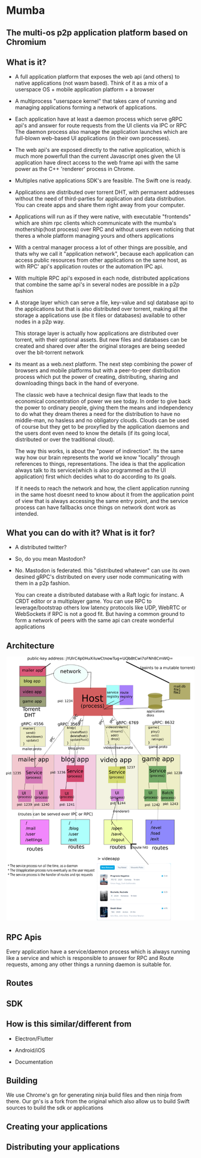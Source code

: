 Mumba 
======
The multi-os p2p application platform based on Chromium
------

What is it?
------

* A full application platform that exposes the web api (and others) to native applications (not wasm based). 
  Think of it as a mix of a userspace OS + mobile application platform + a browser

* A multiprocess "userspace kernel" that takes care of running and managing applications
  forming a network of applications.

* Each application have at least a daemon process which serve gRPC api's and 
  answer for route requests from the UI clients via IPC or RPC
  The daemon process also manage the application launches which are full-blown
  web-based UI applications (in their own processes).

* The web api's are exposed directly to the native application, which is much more powerfull than
  the current Javascript ones given the UI application have direct access to the web frame api
  with the same power as the C++ 'renderer' process in Chrome.

* Multiples native applications SDK's are feasible. The Swift one is ready.

* Applications are distributed over torrent DHT, with permanent addresses without the need
  of third-parties for application and data distribution. You can create apps and share them
  right away from your computer.

* Applications will run as if they were native, with executable "frontends" which are shim rpc clients 
  which communicate with the mumba's mothership(host process) over RPC and without users even noticing 
  that theres a whole platform managing yours and others applications

* With a central manager process a lot of other things are possible, and thats why we call it 
  "application network", because each application can access public resources from other applications
  on the same host, as with RPC' api's application routes or the automation IPC api.

* With multiple RPC api's exposed in each node, distributed applications that combine the same api's 
  in several nodes are possible in a p2p fashion

* A storage layer which can serve a file, key-value and sql database api to the applications
  but that is also distributed over torrent, making all the storage a applications use
  (be it files or databases) available to other nodes in a p2p way.

  This storage layer is actually how applications are distributed over torrent, with their optional assets.
  But new files and databases can be created and shared over after the original storages are being
  seeded over the bit-torrent network

* its meant as a web.next platform. The next step combining the power of browsers and mobile platforms
   but with a peer-to-peer distribution process which put the power of creating, distributing, 
   sharing and downloading things back in the hand of everyone.

   The classic web have a technical design flaw that leads to the economical concentration of power we see today.
   In order to give back the power to ordinary people, giving them the means and independency to do what they dream
   theres a need for the distribution to have no middle-man, no hasless and no obligatory clouds. Clouds can be used
   of course but they get to be proxyfied by the application daemons and the users dont even need to know the details
   (if its going local, distributed or over the traditional cloud).

   The way this works, is about the "power of indirection". Its the same way how our brain represents the world
   we know "locally" through references to things, representations. The idea is that the application always talk to 
   its service(which is also programmed as the UI application) first which decides what to do according to its goals.

   If it needs to reach the network and how, the client application running in the same host doesnt need to know about it
   from the application point of view that is always accessing the same entry point, and the service process can
   have fallbacks once things on network dont work as intended. 

What you can do with it? What is it for?
------
  
  - A distributed twitter? 
  - So, do you mean Mastodon? 
  - No. Mastodon is federated. this "distributed whatever" can use its own desined gRPC's distributed on every user node
    communicating with them in a p2p fashion. 
    
    You can create a distributed database with a Raft logic for instanc. A CRDT editor or a multiplayer game.
    You can use RPC to leverage/bootstrap others low latency protocols like UDP, WebRTC or WebSockets if RPC is not a good fit.
    But having a common ground to form a network of peers with the same api can create wonderful applications 

Architecture
-----

<img src="docs/process.png">

RPC Apis
-----

  Every application have a service/daemon process which is always running like a service
  and which is responsible to answer for RPC and Route requests, among any other things
  a running daemon is suitable for.

Routes
-----

SDK
-----

How is this similar/different from
------

* Electron/Flutter

* Android/iOS  

* Documentation

Building
-----

  We use Chrome's gn for generating ninja build files and then ninja from there.
  Our gn's is a fork from the original which also allow us to build Swift sources
  to build the sdk or applications

Creating your applications
-----

Distributing your applications
-----
  
    
